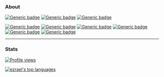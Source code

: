 
### About

[![Generic badge](https://img.shields.io/static/v1?label=%E2%A0%80&message=Python&color=important&style=for-the-badge&logo=python)](https://shields.io/) 
[![Generic badge](https://img.shields.io/static/v1?label=%E2%A0%80&message=Ruby&color=red&style=for-the-badge&logo=ruby)](https://shields.io/) 
[![Generic badge](https://img.shields.io/static/v1?label=%E2%A0%80&message=Javascript&color=yellow&style=for-the-badge&logo=javascript)](https://shields.io/) 

[![Generic badge](https://img.shields.io/static/v1?label=Linux&message=Arch/Debian&color=skyblue&style=for-the-badge&logo=archlinux)](https://shields.io/) 
[![Generic badge](https://img.shields.io/static/v1?label=API&message=Discord&color=hotpink&style=for-the-badge&logo=graphql)](https://shields.io/) 
[![Generic badge](https://img.shields.io/static/v1?label=NoSQL&message=MongoDB&color=4db33b&style=for-the-badge&logo=mongodb)](https://shields.io/) 
[![Generic badge](https://img.shields.io/static/v1?label=%E2%A0%80&message=Git&color=orange&style=for-the-badge&logo=git)](https://shields.io/) 
[![Generic badge](https://img.shields.io/static/v1?label=%E2%A0%80&message=Github&color=black&style=for-the-badge&logo=github)](https://shields.io/) 
[![Generic badge](https://img.shields.io/static/v1?label=%E2%A0%80&message=Terminal&color=lightgray&style=for-the-badge&logo=windowsterminal)](https://shields.io/) 
<hr>

### Stats
[![Profile views](https://gpvc.arturio.dev/ezrael-git)](https://github.com/ezrael-git)

[![ezrael's top languages](https://github-readme-stats.vercel.app/api/top-langs/?username=ezrael-git&theme=blue-green)](https://github.com/ezrael-git/ezrael-git)

